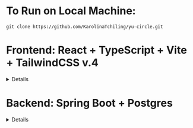 


# To Run on Local Machine:

```
git clone https://github.com/KarolinaTchiling/yu-circle.git
```
# Frontend: React + TypeScript + Vite + TailwindCSS v.4
<details>

1. Install [bun](https://bun.sh/)

2. Install dependencies

```
cd frontend

bun install
```

3. Run Frontend

```
bun run dev
```

Tailwind Documentation (v.4): https://tailwindcss.com/docs/styling-with-utility-classes
</details>

# Backend: Spring Boot + Postgres

<details>

## ProfileService:
<details>
Assuming you are using eclipse, follow these steps:

1. Open eclipse, and go to the top menu to select Help > Eclipse Marketplace.

2. Search for 'Spring Boot'.

3. Install Spring Tools 4.28.

4. Restart eclipse and import the project into your workspace.

5. Open the Azure website, find the yucircle database, and start it.

6. Back in eclipse, right click on the project folder and select Run As > Spring Boot App.


Example commands:
```
curl -X GET "http://localhost:8080/profiles/jdoe"

curl -X GET "http://localhost:8080/profiles"
```

Authentication:
```
curl -X POST http://localhost:8080/profiles/login \
     -H "Content-Type: application/json" \
     -d '{"username": "bob", "password": "password"}'
```

</details>

## DiscourseService:
<details>
To run, follow the same steps as outlined in the ProfileService.

### Posts:
##### Get all posts:
```
curl -X GET http://localhost:8080/posts
```

##### Get one post:

```
// The postId is in the URL (in this example it is '/1').
curl -X GET http://localhost:8080/posts/1
```

##### Add a post:
```
curl -X POST http://localhost:8080/posts \
     -H "Content-Type: application/json" \
     -d '{
           "content": "CS is so fun",
           "username": "bob",
           "title": "wow"
         }'
```

##### Delete a post:
```
curl -X DELETE http://localhost:8080/posts \
```

##### Update a post:

```
// The postId is in the URL (in this example it is the '/1').
curl -X PUT http://localhost:8080/posts/1 \
     -H "Content-Type: application/json" \
     -d '{
           "content": "updated text.",
           "title": "New Title"
         }'
```



### Comments:
##### Get all comments:
```
curl -X GET http://localhost:8080/comments
```

##### Get one comment:

```
// The commentId is in the URL (in this example it is '/1').
curl -X GET http://localhost:8080/comments/1
```

##### Get comments by post:

```
// The postId is in the URL (in this example it is '/1').
curl -X GET http://localhost:8080/comments/posts/1
```

##### Add a comment (top level comment):

```
curl -X POST http://localhost:8080/comments\
     -H "Content-Type: application/json" \
     -d '{
           "content": "CS is so fun",
           "username": "bob",
           "postId": 1
         }'
```

##### Add a comment reply (when comment is not a top level comment, in this case the parent commentId is 3):

```
// Make sure to include the parentId, so that this replies to 
// a comment, and not a post.
curl -X POST http://localhost:8080/comments\
     -H "Content-Type: application/json" \
     -d '{
           "content": "CS is so fun",
           "username": "bob",
           "postId": 1,
           "parentId": 3
         }'
```

##### Delete a comment:

```
// The commentId is in the URL (in this example it is the '/1').
curl -X DELETE http://localhost:8080/comments/delete/1 \
```

##### Update a comment:

```
// The commentId is in the URL (in this example it is the '/1').
curl -X PUT http://localhost:8080/comments/update/1 \
     -H "Content-Type: application/json" \
     -d '{
           "content": "updated text.",
         }'
```
</details>
</details>
